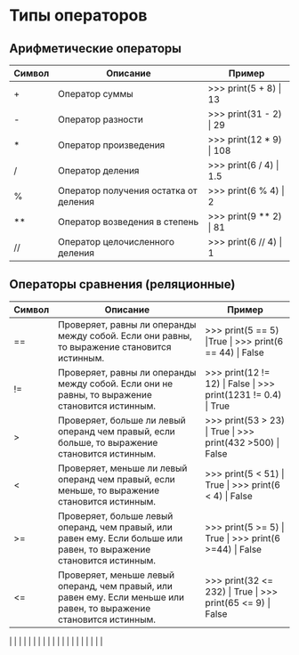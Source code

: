﻿# Типы операторов

Арифметические операторы
------------------------

| Символ | Описание | Пример |
|--------|----------|--------|
| + |	Оператор суммы | >>> print(5 + 8) \| 13|
| - | Оператор разности | >>> print(31 - 2) \| 29 |
| * | Оператор произведения | >>> print(12 * 9) \| 108 |
| / | Оператор деления | >>> print(6 / 4) \| 1.5 |
| % | Оператор получения остатка от деления | >>> print(6 % 4) \| 2 |
| ** | Оператор возведения в степень | >>> print(9 ** 2) \| 81 |
| // | Оператор целочисленного деления | >>> print(6 // 4) \| 1 |

Операторы сравнения (реляционные)
------------------------
| Символ | Описание | Пример |
|--------|----------|--------|
| == | Проверяет, равны ли операнды между собой. Если они равны, то выражение становится истинным. | >>> print(5 == 5) \|True \| >>> print(6 == 44) \| False |
| != | Проверяет, равны ли операнды между собой. Если они не равны, то выражение становится истинным. | >>> print(12 != 12)  \| False \| >>> print(1231 != 0.4) \| True |
| > | Проверяет, больше ли левый операнд чем правый, если больше, то выражение становится истинным. | >>> print(53 > 23)  \| True \| >>> print(432 >500) \| False |
| < | Проверяет, меньше ли левый операнд чем правый, если меньше, то выражение становится истинным. | >>> print(5 < 51) \| True \| >>> print(6 < 4) \| False |
| >= | Проверяет, больше левый операнд, чем правый, или равен ему. Если больше или равен, то выражение становится истинным. | >>> print(5 >= 5) \| True \| >>> print(6 >=44) \| False |
| <= | Проверяет, меньше левый операнд, чем правый, или равен ему. Если меньше или равен, то выражение становится истинным. | >>> print(32 <= 232) \| True \| >>> print(65 <= 9) \| False |



|  |  |  |
|  |  |  |
|  |  |  |
|  |  |  |
|  |  |  |
